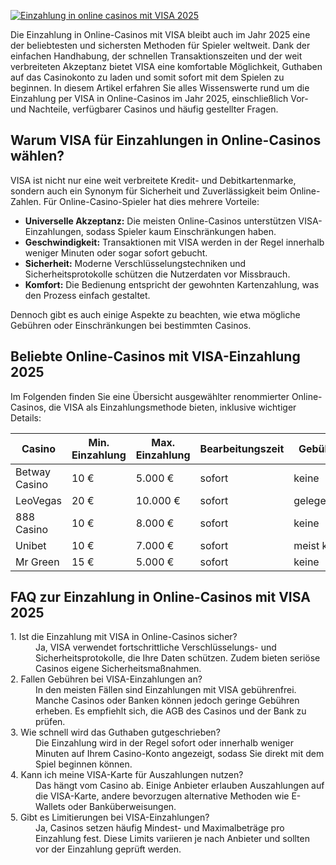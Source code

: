 [![Einzahlung in online casinos mit VISA 2025](https://123-caf.pages.dev/gitsignup.png)](https://vrmoo.ru/Bt82HjjY)

<p>Die Einzahlung in Online-Casinos mit VISA bleibt auch im Jahr 2025 eine der beliebtesten und sichersten Methoden für Spieler weltweit. Dank der einfachen Handhabung, der schnellen Transaktionszeiten und der weit verbreiteten Akzeptanz bietet VISA eine komfortable Möglichkeit, Guthaben auf das Casinokonto zu laden und somit sofort mit dem Spielen zu beginnen. In diesem Artikel erfahren Sie alles Wissenswerte rund um die Einzahlung per VISA in Online-Casinos im Jahr 2025, einschließlich Vor- und Nachteile, verfügbarer Casinos und häufig gestellter Fragen.</p>  <h2>Warum VISA für Einzahlungen in Online-Casinos wählen?</h2> <p>VISA ist nicht nur eine weit verbreitete Kredit- und Debitkartenmarke, sondern auch ein Synonym für Sicherheit und Zuverlässigkeit beim Online-Zahlen. Für Online-Casino-Spieler hat dies mehrere Vorteile:</p> <ul> <li><strong>Universelle Akzeptanz:</strong> Die meisten Online-Casinos unterstützen VISA-Einzahlungen, sodass Spieler kaum Einschränkungen haben.</li> <li><strong>Geschwindigkeit:</strong> Transaktionen mit VISA werden in der Regel innerhalb weniger Minuten oder sogar sofort gebucht.</li> <li><strong>Sicherheit:</strong> Moderne Verschlüsselungstechniken und Sicherheitsprotokolle schützen die Nutzerdaten vor Missbrauch.</li> <li><strong>Komfort:</strong> Die Bedienung entspricht der gewohnten Kartenzahlung, was den Prozess einfach gestaltet.</li> </ul> <p>Dennoch gibt es auch einige Aspekte zu beachten, wie etwa mögliche Gebühren oder Einschränkungen bei bestimmten Casinos.</p>  <h2>Beliebte Online-Casinos mit VISA-Einzahlung 2025</h2> <p>Im Folgenden finden Sie eine Übersicht ausgewählter renommierter Online-Casinos, die VISA als Einzahlungsmethode bieten, inklusive wichtiger Details:</p> <table> <thead> <tr> <th>Casino</th> <th>Min. Einzahlung</th> <th>Max. Einzahlung</th> <th>Bearbeitungszeit</th> <th>Gebühren</th> </tr> </thead> <tbody> <tr> <td>Betway Casino</td> <td>10 €</td> <td>5.000 €</td> <td>sofort</td> <td>keine</td> </tr> <tr> <td>LeoVegas</td> <td>20 €</td> <td>10.000 €</td> <td>sofort</td> <td>gelegentlich</td> </tr> <tr> <td>888 Casino</td> <td>10 €</td> <td>8.000 €</td> <td>sofort</td> <td>keine</td> </tr> <tr> <td>Unibet</td> <td>10 €</td> <td>7.000 €</td> <td>sofort</td> <td>meist keine</td> </tr> <tr> <td>Mr Green</td> <td>15 €</td> <td>5.000 €</td> <td>sofort</td> <td>keine</td> </tr> </tbody> </table>  <h2>FAQ zur Einzahlung in Online-Casinos mit VISA 2025</h2> <dl> <dt>1. Ist die Einzahlung mit VISA in Online-Casinos sicher?</dt> <dd>Ja, VISA verwendet fortschrittliche Verschlüsselungs- und Sicherheitsprotokolle, die Ihre Daten schützen. Zudem bieten seriöse Casinos eigene Sicherheitsmaßnahmen.</dd>  <dt>2. Fallen Gebühren bei VISA-Einzahlungen an?</dt> <dd>In den meisten Fällen sind Einzahlungen mit VISA gebührenfrei. Manche Casinos oder Banken können jedoch geringe Gebühren erheben. Es empfiehlt sich, die AGB des Casinos und der Bank zu prüfen.</dd>  <dt>3. Wie schnell wird das Guthaben gutgeschrieben?</dt> <dd>Die Einzahlung wird in der Regel sofort oder innerhalb weniger Minuten auf Ihrem Casino-Konto angezeigt, sodass Sie direkt mit dem Spiel beginnen können.</dd>  <dt>4. Kann ich meine VISA-Karte für Auszahlungen nutzen?</dt> <dd>Das hängt vom Casino ab. Einige Anbieter erlauben Auszahlungen auf die VISA-Karte, andere bevorzugen alternative Methoden wie E-Wallets oder Banküberweisungen.</dd>  <dt>5. Gibt es Limitierungen bei VISA-Einzahlungen?</dt> <dd>Ja, Casinos setzen häufig Mindest- und Maximalbeträge pro Einzahlung fest. Diese Limits variieren je nach Anbieter und sollten vor der Einzahlung geprüft werden.</dd> </dl>